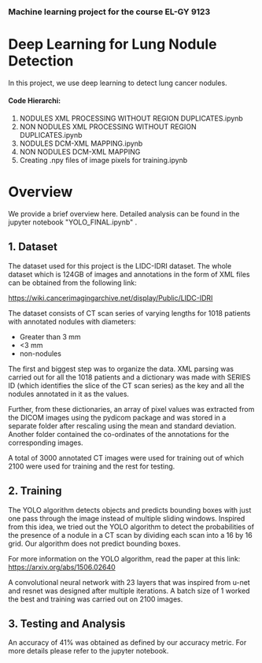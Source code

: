 ### Machine learning project for the course EL-GY 9123

# Deep Learning for Lung Nodule Detection
In this project, we use deep learning to detect lung cancer nodules. 

#### Code Hierarchi: 
1. NODULES XML PROCESSING WITHOUT REGION DUPLICATES.ipynb
2. NON NODULES XML PROCESSING WITHOUT REGION DUPLICATES.ipynb
3. NODULES DCM-XML MAPPING.ipynb
4. NON NODULES DCM-XML MAPPING
5. Creating .npy files of image pixels for training.ipynb

# Overview
We provide a brief overview here. Detailed analysis can be found in the jupyter notebook "YOLO_FINAL.ipynb" .
## 1. Dataset
The dataset used for this project is the LIDC-IDRI dataset. The whole dataset which is 124GB of images and annotations in the form of XML files can be obtained from the following link: 

https://wiki.cancerimagingarchive.net/display/Public/LIDC-IDRI

The dataset consists of CT scan series of varying lengths for 1018 patients with annotated nodules with diameters:

- Greater than 3 mm 
- <3 mm
- non-nodules

The first and biggest step was to organize the data. XML parsing was carried out for all the 1018 patients and a dictionary was made with SERIES ID (which identifies the slice of the CT scan series) as the key and all the nodules annotated in it as the values. 

Further, from these dictionaries, an array of pixel values was extracted from the DICOM images using the pydicom package and was stored in a separate folder after rescaling using the mean and standard deviation. Another folder contained the co-ordinates of the annotations for the corresponding images. 

A total of 3000 annotated CT images were used for training out of which 2100 were used for training and the rest for testing. 

## 2. Training 

The YOLO algorithm detects objects and predicts bounding boxes with just one pass through the image instead of multiple sliding windows. Inspired from this idea, we tried out the YOLO algorithm to detect the probabilities of the presence of a nodule in a CT scan by dividing each scan into a 16 by 16 grid. Our algorithm does not predict bounding boxes.

For more information on the YOLO algorithm, read the paper at this link: 
https://arxiv.org/abs/1506.02640


A convolutional neural network with 23 layers that was inspired from u-net and resnet was designed after multiple iterations. A batch size of 1 worked the best and training was carried out on 2100 images. 

## 3. Testing and Analysis 

An accuracy of 41% was obtained as defined by our accuracy metric. For more details please refer to the jupyter notebook. 
